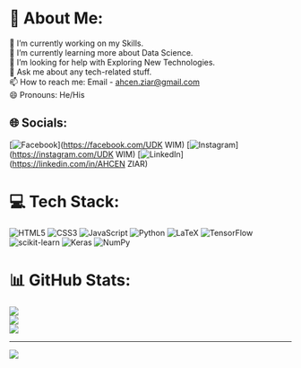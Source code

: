 # 💫 About Me:
🔭 I’m currently working on my Skills.<br>🌱 I’m currently learning more about Data Science.<br>🤔 I’m looking for help with Exploring New Technologies.<br>💬 Ask me about any tech-related stuff.<br>📫 How to reach me: Email - ahcen.ziar@gmail.com<br>😄 Pronouns: He/His<br>


## 🌐 Socials:
[![Facebook](https://img.shields.io/badge/Facebook-%231877F2.svg?logo=Facebook&logoColor=white)](https://facebook.com/UDK WIM) [![Instagram](https://img.shields.io/badge/Instagram-%23E4405F.svg?logo=Instagram&logoColor=white)](https://instagram.com/UDK WIM) [![LinkedIn](https://img.shields.io/badge/LinkedIn-%230077B5.svg?logo=linkedin&logoColor=white)](https://linkedin.com/in/AHCEN ZIAR) 

# 💻 Tech Stack:
![HTML5](https://img.shields.io/badge/html5-%23E34F26.svg?style=for-the-badge&logo=html5&logoColor=white) ![CSS3](https://img.shields.io/badge/css3-%231572B6.svg?style=for-the-badge&logo=css3&logoColor=white) ![JavaScript](https://img.shields.io/badge/javascript-%23323330.svg?style=for-the-badge&logo=javascript&logoColor=%23F7DF1E) ![Python](https://img.shields.io/badge/python-3670A0?style=for-the-badge&logo=python&logoColor=ffdd54) ![LaTeX](https://img.shields.io/badge/latex-%23008080.svg?style=for-the-badge&logo=latex&logoColor=white) ![TensorFlow](https://img.shields.io/badge/TensorFlow-%23FF6F00.svg?style=for-the-badge&logo=TensorFlow&logoColor=white) ![scikit-learn](https://img.shields.io/badge/scikit--learn-%23F7931E.svg?style=for-the-badge&logo=scikit-learn&logoColor=white) ![Keras](https://img.shields.io/badge/Keras-%23D00000.svg?style=for-the-badge&logo=Keras&logoColor=white) ![NumPy](https://img.shields.io/badge/numpy-%23013243.svg?style=for-the-badge&logo=numpy&logoColor=white)
# 📊 GitHub Stats:
![](https://github-readme-stats.vercel.app/api?username=maissour&theme=radical&hide_border=true&include_all_commits=true&count_private=false)<br/>
![](https://github-readme-streak-stats.herokuapp.com/?user=maissour&theme=radical&hide_border=true)<br/>
![](https://github-readme-stats.vercel.app/api/top-langs/?username=maissour&theme=radical&hide_border=true&include_all_commits=true&count_private=false&layout=compact)

---
[![](https://visitcount.itsvg.in/api?id=maissour&icon=0&color=8)](https://visitcount.itsvg.in)

